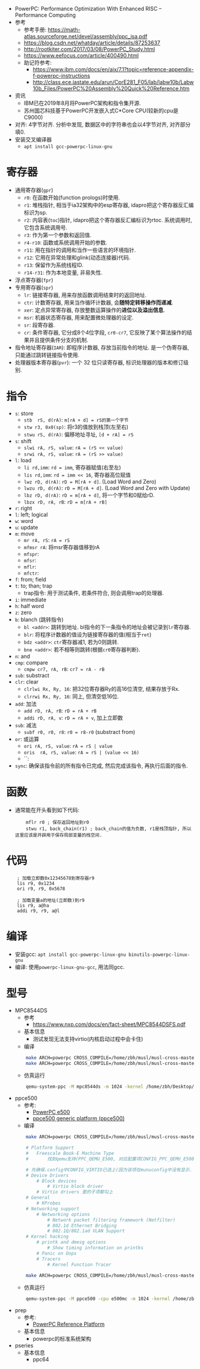 * PowerPC:  Performance Optimization With Enhanced RISC – Performance Computing
* 参考
    * 参考手册: https://math-atlas.sourceforge.net/devel/assembly/ppc_isa.pdf
    * https://blog.csdn.net/whatday/article/details/87253637
    * http://rootkiter.com/2017/03/08/PowerPC_Study.html
    * https://www.eefocus.com/article/400490.html
    * 助记符参考:
        * https://www.ibm.com/docs/en/aix/7.1?topic=reference-appendix-f-powerpc-instructions
        * http://class.ece.iastate.edu/arun/CprE281_F05/lab/labw10b/Labw10b_Files/PowerPC%20Assembly%20Quick%20Reference.htm
* 资讯
    * IBM已在2019年8月将PowerPC架构和指令集开源. 
    * 苏州国芯科技基于PowerPC开发嵌入式C*Core CPU(较新的cpu是C9000)
* 对齐: 4字节对齐. 分析中发现, 数据区中的字符串也会以4字节对齐, 对齐部分填0. 
* 安装交叉编译器
    * `apt install gcc-powerpc-linux-gnu`
# 寄存器
* 通用寄存器(`gpr`)
    * `r0`: 在函数开始(function prologs)时使用. 
    * `r1`: 堆栈指针, 相当于ia32架构中的esp寄存器, idapro把这个寄存器反汇编标识为sp. 
    * `r2`: 内容表(`toc`)指针, idapro把这个寄存器反汇编标识为rtoc. 系统调用时, 它包含系统调用号. 
    * `r3`: 作为第一个参数和返回值. 
    * `r4-r10`: 函数或系统调用开始的参数. 
    * `r11`: 用在指针的调用和当作一些语言的环境指针. 
    * `r12`: 它用在异常处理和glink(动态连接器)代码. 
    * `r13`: 保留作为系统线程ID. 
    * `r14-r31`: 作为本地变量, 非易失性. 
* 浮点寄存器(`fpr`)
* 专用寄存器(`spr`)
    * `lr`: 链接寄存器, 用来存放函数调用结束时的返回地址. 
    * `ctr`: 计数寄存器, 用来当作循环计数器, 会**随特定转移操作而递减**. 
    * `xer`: 定点异常寄存器, 存放整数运算操作的**进位以及溢出信息**. 
    * `msr`: 机器状态寄存器, 用来配置微处理器的设定. 
    * `sr`: 段寄存器. 
    * `cr`: 条件寄存器, 它分成8个4位字段, `cr0-cr7`, 它反映了某个算法操作的结果并且提供条件分支的机制. 
* 指令地址寄存器(`IAR`): 即程序计数器, 存放当前指令的地址. 是一个伪寄存器, 只能通过跳转链接指令使用. 
* 处理器版本寄存器(`pvr`): 一个 32 位只读寄存器, 标识处理器的版本和修订级别. 

# 指令
* `s`: store
    * `stb  rS, d(rA)`: `m[rA + d] = rS的第一个字节`
    * `stw r3, 0x0(sp)`: 将r3的值放到栈顶(左至右)
    * `stwu rS, d(rA)`: 偏移地址寻址, `[d + rA] = rS`
* `s`: shift
    * `slwi rA, rS, value`: `rA = (rS << value)`
    * `srwi rA, rS, value`: `rA = (rS >> value)`
* `l`: load
    * `li rd,imm`: `rd = imm`, 寄存器赋值(右至左)
    * `lis rd,imm`: `rd = imm << 16`, 寄存器高位赋值
    * `lwz rD, d(rA)`: `rD = M[rA + d]`. (Load Word and Zero)
    * `lwzu rD, d(rA)`: `rD = M[rA + d]`. (Load Word and Zero with Update)
    * `lbz rD, d(rA)`: `rD = m[rA + d]`, 将一个字节和0赋给rD. 
    * `lbzx rD, rA, rB`: `rD = m[rA + rB]`
* `r`: right
* `l`: left; logical
* `w`: word
* `u`: update
* `m`: move
    * `mr rA, rS`: `rA = rS`
    * `mfmsr rA`: 将msr寄存器值移到rA
    * `mfspr`: 
    * `mfsr`: 
    * `mflr`: 
    * `mfctr`: 
* `f`: from; field
* `t`: to; than; trap
    * trap指令: 用于测试条件, 若条件符合, 则会调用trap的处理器. 
* `i`: immediate
* `h`: half word
* `z`: zero
* `b`: blanch (跳转指令)
    * `bl <addr>`: 跳转到地址. bl指令的下一条指令的地址会被记录到`lr`寄存器. 
    * `blr`: 将程序计数器的值设为链接寄存器的值(相当于`ret`)
    * `bdz <addr>`: `ctr`寄存器减1, 若为0则跳转. 
    * `bne <addr>`: 若不相等则跳转(根据`cr0`寄存器判断). 
* `n`: and
* `cmp`: compare
    * `cmpw cr7, rA, rB`: `cr7 = rA - rB`
* `sub`: substract
* `clr`: clear
    * `clrlwi Rx, Ry, 16`: 把32位寄存器Ry的高16位清空, 结果存放于Rx. 
    * `clrrwi Rx, Ry, 16`: 同上, 但清空低16位. 
* `add`: 加法
    * `add rD, rA, rB`: `rD = rA + rB`
    * `addi rD, rA, v`: `rD = rA + v`, 加上立即数
* `sub`: 减法
    * `subf r0, r0, r8`: `r0 = r8-r0` (substract from)
* `or`: 或运算
    * `ori rA, rS, value`: `rA = rS | value`
    * `oris  rA, rS, value`: `rA = rS | (value << 16)`
    * ``: 
* `sync`: 确保该指令前的所有指令已完成, 然后完成该指令, 再执行后面的指令. 

# 函数
* 通常能在开头看到如下代码: 
    ```x86asm
        mflr r0 ; 保存返回地址到r0
        stwu r1, back_chain(r1) ; back_chain的值为负数, r1是栈顶指针, 所以这里应该是开辟用于保存局部变量的栈空间. 
    ```

# 代码
```x86asm
    ; 加载立即数0x12345678到寄存器r9
    lis r9, 0x1234
    ori r9, r9, 0x5678

    ; 加载变量a的地址(立即数)到r9
    lis r9, a@ha
    addi r9, r9, a@l
```

# 编译
* 安装gcc: `apt install gcc-powerpc-linux-gnu binutils-powerpc-linux-gnu`
* 编译: 使用`powerpc-linux-gnu-gcc`, 用法同gcc. 

# 型号
* MPC8544DS
    * 参考
        * https://www.nxp.com/docs/en/fact-sheet/MPC8544DSFS.pdf
    * 基本信息
        * 测试发现无法支持virtio(内核启动过程中会卡住)
    * 编译
    ```sh
        make ARCH=powerpc CROSS_COMPILE=/home/zbh/musl/musl-cross-master/build/powerpc-linux-musl/bin/powerpc-linux-musl- O=./build/powerpc_corenet32/ mpc85xx_defconfig menuconfig 
        make ARCH=powerpc CROSS_COMPILE=/home/zbh/musl/musl-cross-master/build/powerpc-linux-musl/bin/powerpc-linux-musl- O=./build/powerpc -j8
    ```
    * 仿真运行
    ```sh
        qemu-system-ppc -M mpc8544ds -m 1024 -kernel /home/zbh/Desktop/FirmAE/sources/kernel-v4.1-firmadyne-v4.1.17/build/powerpc_mpc85xx/vmlinux -initrd ramdisk_ppc_busybox_1_36_1.img
    ```
* ppce500
    * 参考: 
        * [PowerPC e500](https://en.wikipedia.org/wiki/PowerPC_e500)
        * [ppce500 generic platform (ppce500)](https://www.qemu.org/docs/master/system/ppc/ppce500.html)
    * 编译
    ```sh
        make ARCH=powerpc CROSS_COMPILE=/home/zbh/musl/musl-cross-master/build/powerpc-linux-musl/bin/powerpc-linux-musl- O=./build/powerpc_corenet32/ corenet32_smp_defconfig menuconfig 

        # Platform Support
        #   Freescale Book-E Machine Type 
        #       找到qemu支持(PPC_QEMU_E500, 对应配置项CONFIG_PPC_QEMU_E500) 

        # 先确保.config中CONFIG_VIRTIO已选上(因为该项在munuconfig中没有显示. 或者到`drivers/virtio/KConfig`文件中修改`VIRTIO`项, 在其`tristate`后加点文字, 让其显现出来)
        # Device Drivers
            # Block devices
                # Virtio block driver
            # Virtio drivers 里的子项都勾上
        # General 
            # KProbes
        # Networking support
            # Networking options
                # Network packet filtering framework (Netfilter)
                # 802.1d Ethernet Bridging
                # 802.1Q/802.1ad VLAN Support
        # Kernel hacking
            # printk and dmesg options
                # Show timing information on printks
            # Panic on Oops
            # Tracers
                # Kernel Function Tracer

        make ARCH=powerpc CROSS_COMPILE=/home/zbh/musl/musl-cross-master/build/powerpc-linux-musl/bin/powerpc-linux-musl- O=./build/powerpc -j8
    ```
    * 仿真运行
    ```sh
        qemu-system-ppc -M ppce500 -cpu e500mc -m 1024 -kernel /home/zbh/Desktop/FirmAE/sources/kernel-v4.1-firmadyne-v4.1.17/build/powerpc_corenet32/vmlinux -drive if=virtio,file=ramdisk_ppc_busybox_1_36_1.img,format=raw -append "console=ttyS0 root=/dev/vda loglevel=8"
    ```
* prep
    * 参考: 
        * [PowerPC Reference Platform](https://en.wikipedia.org/wiki/PowerPC_Reference_Platform)
    * 基本信息
        * powerpc的标准系统架构
* pseries
    * 基本信息
        * ppc64